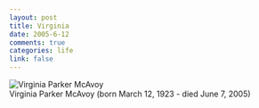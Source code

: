 ```yaml
--- 
layout: post
title: Virginia
date: 2005-6-12
comments: true
categories: life
link: false
---
```

<img src="http://zanshin.net/images/vpm.jpg" alt="Virginia Parker McAvoy">
<br />
Virginia Parker McAvoy
(born March 12, 1923 - died June 7, 2005)
